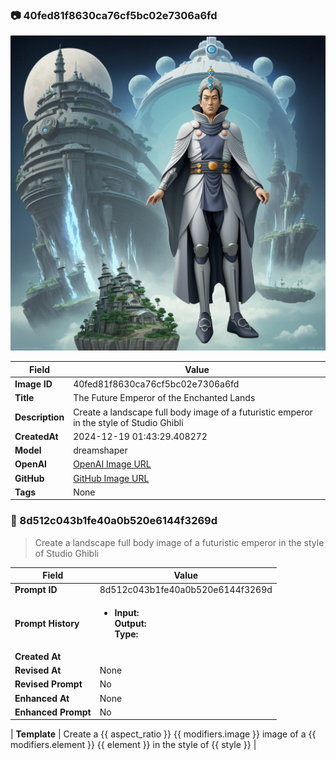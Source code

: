 

### 📷 40fed81f8630ca76cf5bc02e7306a6fd 


![data.id](./40fed81f8630ca76cf5bc02e7306a6fd.jpg)


| Field          | Value                                                                                                                     |
|----------------|---------------------------------------------------------------------------------------------------------------------------|
| **Image ID**             | 40fed81f8630ca76cf5bc02e7306a6fd                                                                                                             |
| **Title**           | The Future Emperor of the Enchanted Lands                                                                                                       |
| **Description**           | Create a landscape full body image of a futuristic emperor in the style of Studio Ghibli                                                                                                       |
| **CreatedAt**        | 2024-12-19 01:43:29.408272                                                                                                        |
| **Model**        | dreamshaper                                                                                                        |
| **OpenAI**         | [OpenAI Image URL](http://192.168.1.85:8081/generated-images/b64420102505.png)                                                                                |
| **GitHub**         | [GitHub Image URL](https://raw.githubusercontent.com/Caneta-Silva/weeb/refs/heads/main/images/40fed81f8630ca76cf5bc02e7306a6fd/40fed81f8630ca76cf5bc02e7306a6fd.jpg)                                                                                |
| **Tags**       | None                                                                                                                   |

### 📜 8d512c043b1fe40a0b520e6144f3269d

> Create a landscape full body image of a futuristic emperor in the style of Studio Ghibli

| Field          | Value                                                                                                                                                                      |
|----------------|----------------------------------------------------------------------------------------------------------------------------------------------------------------------------|
| **Prompt ID**  | 8d512c043b1fe40a0b520e6144f3269d                                                                                                                                                            |
| **Prompt History** | <ul><li>**Input:**  <br> **Output:**  <br> **Type:** </li></ul> |
| **Created At** |                                                                                                                                                    |
| **Revised At** | None                                                                                                                                                   |
| **Revised Prompt** | No                                                                                                                                                                      |
| **Enhanced At** | None                                                                                                                                                  |
| **Enhanced Prompt** | No                                                                                                                                                                    |

| **Template**   | Create a {{ aspect_ratio }} {{ modifiers.image }} image of a {{ modifiers.element }} {{ element }} in the style of {{ style }}                                                                                                                                           |


